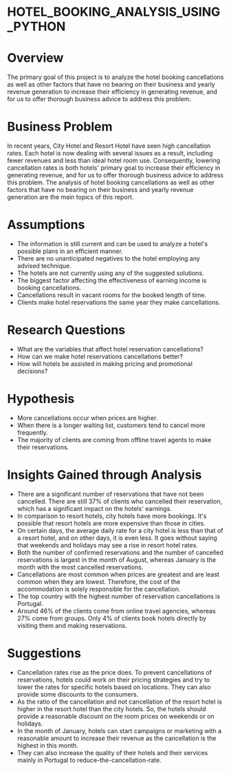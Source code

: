 # HOTEL_BOOKING_ANALYSIS_USING_PYTHON

# Overview
The primary goal of this project is to analyze the hotel booking cancellations as well as other factors that have no bearing on their business and yearly revenue generation to increase their efficiency in generating revenue, and for us to offer thorough business advice to address this problem.



# Business Problem
In recent years, City Hotel and Resort Hotel have seen high cancellation rates. Each hotel is now dealing with several issues as a result, including fewer revenues and less than ideal hotel room use. Consequently, lowering cancellation rates is both hotels' primary goal to increase their efficiency in generating revenue, and for us to offer thorough business advice to address this problem. The analysis of hotel booking cancellations as well as other factors that have no bearing on their business and yearly revenue generation are the main topics of this report.

# Assumptions
- The information is still current and can be used to analyze a hotel's possible plans in an efficient manner.
- There are no unanticipated negatives to the hotel employing any advised technique.
- The hotels are not currently using any of the suggested solutions.
- The biggest factor affecting the effectiveness of earning income is booking cancellations.
- Cancellations result in vacant rooms for the booked length of time.
- Clients make hotel reservations the same year they make cancellations.

# Research Questions
- What are the variables that affect hotel reservation cancellations?
- How can we make hotel reservations cancellations better?
- How will hotels be assisted in making pricing and promotional decisions?

# Hypothesis
- More cancellations occur when prices are higher.
- When there is a longer waiting list, customers tend to cancel more frequently.
- The majority of clients are coming from offline travel agents to make their reservations.

# Insights Gained through Analysis
- There are a significant number of reservations that have not been cancelled. There are still 37% of clients who cancelled their reservation, which has a significant impact on the hotels' earnings.
- In comparison to resort hotels, city hotels have more bookings. It's possible that resort hotels are more expensive than those in cities.
- On certain days, the average daily rate for a city hotel is less than that of a resort hotel, and on other days, it is even less. It goes without saying that weekends and holidays may see a rise in resort hotel rates.
- Both the number of confirmed reservations and the number of cancelled reservations is largest in the month of August, whereas January is the month with the most cancelled reservations.
- Cancellations are most common when prices are greatest and are least common when they are lowest. Therefore, the cost of the accommodation is solely responsible for the cancellation.
- The top country with the highest number of reservation cancellations is Portugal.
- Around 46% of the clients come from online travel agencies, whereas 27% come from groups. Only 4% of clients book hotels directly by visiting them and making reservations.

# Suggestions
- Cancellation rates rise as the price does. To prevent cancellations of reservations, hotels could work on their pricing strategies and try to lower the rates for specific hotels based on locations. They can also provide some discounts to the consumers.
- As the ratio of the cancellation and not cancellation of the resort hotel is higher in the resort hotel than the city hotels. So, the hotels should provide a reasonable discount on the room prices on weekends or on holidays.
- In the month of January, hotels can start campaigns or marketing with a reasonable amount to increase their revenue as the cancellation is the highest in this month.
- They can also increase the quality of their hotels and their services mainly in Portugal to reduce-the-cancellation-rate.
